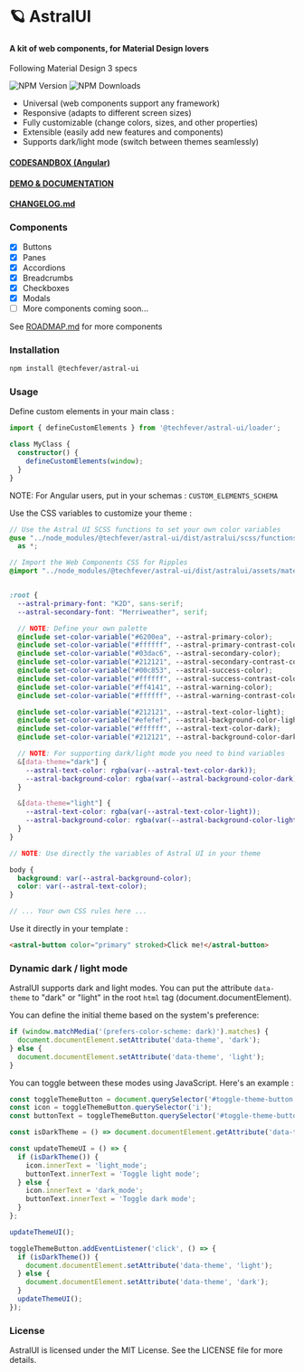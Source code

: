 # 🪐 AstralUI

#### A kit of web components, for Material Design lovers

Following Material Design 3 specs

![NPM Version](https://img.shields.io/npm/v/%40techfever%2Fastral-ui) ![NPM Downloads](https://img.shields.io/npm/dw/%40techfever%2Fastral-ui)

- Universal (web components support any framework)
- Responsive (adapts to different screen sizes)
- Fully customizable (change colors, sizes, and other properties)
- Extensible (easily add new features and components)
- Supports dark/light mode (switch between themes seamlessly)

#### [CODESANDBOX (Angular)](https://codesandbox.io/p/github/techfever-soft/astral-ui-example/main) 
#### [DEMO & DOCUMENTATION](https://astral-ui.dev)
#### [CHANGELOG.md](https://github.com/techfever-soft/astral-ui/blob/main/CHANGELOG.md)

### Components

- [x] Buttons
- [x] Panes
- [x] Accordions
- [x] Breadcrumbs
- [x] Checkboxes
- [x] Modals
- [ ] More components coming soon...

See [ROADMAP.md](https://github.com/techfever-soft/astral-ui/blob/main/ROADMAP.md) for more components

### Installation

```bash
npm install @techfever/astral-ui
```

### Usage

Define custom elements in your main class :
```ts
import { defineCustomElements } from '@techfever/astral-ui/loader';

class MyClass {
  constructor() {
    defineCustomElements(window);
  }
}
```

NOTE: For Angular users, put in your schemas : `CUSTOM_ELEMENTS_SCHEMA`

Use the CSS variables to customize your theme :

```scss
// Use the Astral UI SCSS functions to set your own color variables
@use "../node_modules/@techfever/astral-ui/dist/astralui/scss/functions/rgb.scss"
  as *;

// Import the Web Components CSS for Ripples
@import "../node_modules/@techfever/astral-ui/dist/astralui/assets/material-components-web.min.css";


:root {
  --astral-primary-font: "K2D", sans-serif;
  --astral-secondary-font: "Merriweather", serif;

  // NOTE: Define your own palette
  @include set-color-variable("#6200ea", --astral-primary-color);
  @include set-color-variable("#ffffff", --astral-primary-contrast-color);
  @include set-color-variable("#03dac6", --astral-secondary-color);
  @include set-color-variable("#212121", --astral-secondary-contrast-color);
  @include set-color-variable("#00c853", --astral-success-color);
  @include set-color-variable("#ffffff", --astral-success-contrast-color);
  @include set-color-variable("#ff4141", --astral-warning-color);
  @include set-color-variable("#ffffff", --astral-warning-contrast-color);

  @include set-color-variable("#212121", --astral-text-color-light);
  @include set-color-variable("#efefef", --astral-background-color-light);
  @include set-color-variable("#ffffff", --astral-text-color-dark);
  @include set-color-variable("#212121", --astral-background-color-dark);

  // NOTE: For supporting dark/light mode you need to bind variables
  &[data-theme="dark"] {
    --astral-text-color: rgba(var(--astral-text-color-dark));
    --astral-background-color: rgba(var(--astral-background-color-dark));
  }

  &[data-theme="light"] {
    --astral-text-color: rgba(var(--astral-text-color-light));
    --astral-background-color: rgba(var(--astral-background-color-light));
  }
}

// NOTE: Use directly the variables of Astral UI in your theme

body {
  background: var(--astral-background-color);
  color: var(--astral-text-color);
}

// ... Your own CSS rules here ...

```

Use it directly in your template :

```html
<astral-button color="primary" stroked>Click me!</astral-button>
```

### Dynamic dark / light mode
AstralUI supports dark and light modes. 
You can put the attribute `data-theme` to "dark" or "light" in the root `html` tag (document.documentElement). 

You can define the initial theme based on the system's preference:

```ts
if (window.matchMedia('(prefers-color-scheme: dark)').matches) {
  document.documentElement.setAttribute('data-theme', 'dark');
} else {
  document.documentElement.setAttribute('data-theme', 'light');
}
```


You can toggle between these modes using JavaScript. Here's an example :

```ts
const toggleThemeButton = document.querySelector('#toggle-theme-button');
const icon = toggleThemeButton.querySelector('i');
const buttonText = toggleThemeButton.querySelector('#toggle-theme-button-text');

const isDarkTheme = () => document.documentElement.getAttribute('data-theme') === 'dark';

const updateThemeUI = () => {
  if (isDarkTheme()) {
    icon.innerText = 'light_mode';
    buttonText.innerText = 'Toggle light mode';
  } else {
    icon.innerText = 'dark_mode';
    buttonText.innerText = 'Toggle dark mode';
  }
};

updateThemeUI();

toggleThemeButton.addEventListener('click', () => {
  if (isDarkTheme()) {
    document.documentElement.setAttribute('data-theme', 'light');
  } else {
    document.documentElement.setAttribute('data-theme', 'dark');
  }
  updateThemeUI();
});
```

### License

AstralUI is licensed under the MIT License. See the LICENSE file for more details.

